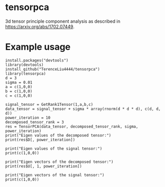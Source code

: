 # tensorpca
3d tensor principle component analysis as described in https://arxiv.org/abs/1702.07449.

# Example usage

```
install.packages("devtools")
library(devtools)
install_github("TerenceLiu4444/tensorpca")
library(tensorpca)
d = 3
sigma = 0.01
a = c(1,0,0)
b = c(1,0,0)
c = c(1,0,0)

signal_tensor = GetRank1Tensor(1,a,b,c)
data_tensor = signal_tensor + sigma * array(rnorm(d * d * d), c(d, d, d))
power_iteration = 10
decomposed_tensor_rank = 3
res = TensorPCA(data_tensor, decomposed_tensor_rank, sigma, power_iteration)
print("Eigen values of the decomposed tensor:")
print(res$D[, power_iteration])

print("Eigen values of the signal tensor:")
print(c(1,0,0))

print("Eigen vectors of the decomposed tensor:")
print(res$U[, 1, power_iteration])
    
print("Eigen vectors of the signal tensor:")
print(c(1,0,0))
```
